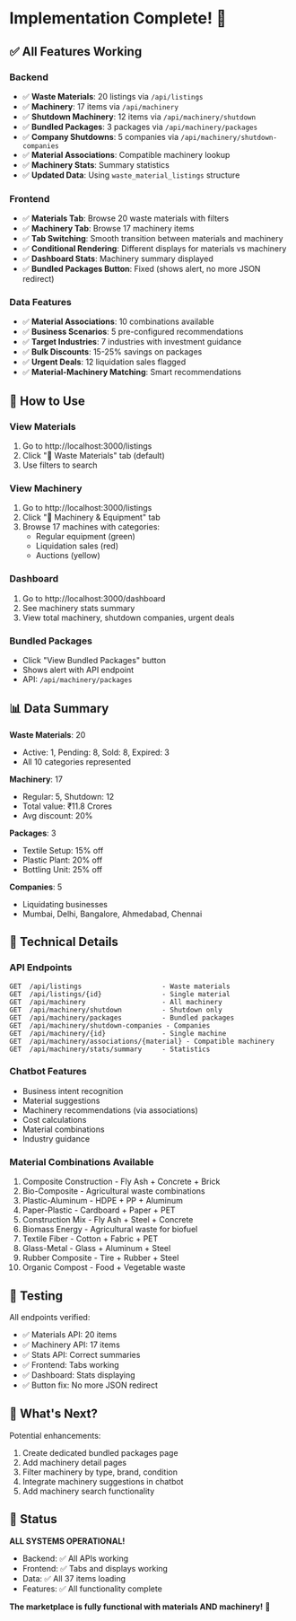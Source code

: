# Implementation Complete! 🎉

## ✅ All Features Working

### Backend
- ✅ **Waste Materials**: 20 listings via `/api/listings`
- ✅ **Machinery**: 17 items via `/api/machinery`
- ✅ **Shutdown Machinery**: 12 items via `/api/machinery/shutdown`
- ✅ **Bundled Packages**: 3 packages via `/api/machinery/packages`
- ✅ **Company Shutdowns**: 5 companies via `/api/machinery/shutdown-companies`
- ✅ **Material Associations**: Compatible machinery lookup
- ✅ **Machinery Stats**: Summary statistics
- ✅ **Updated Data**: Using `waste_material_listings` structure

### Frontend
- ✅ **Materials Tab**: Browse 20 waste materials with filters
- ✅ **Machinery Tab**: Browse 17 machinery items
- ✅ **Tab Switching**: Smooth transition between materials and machinery
- ✅ **Conditional Rendering**: Different displays for materials vs machinery
- ✅ **Dashboard Stats**: Machinery summary displayed
- ✅ **Bundled Packages Button**: Fixed (shows alert, no more JSON redirect)

### Data Features
- ✅ **Material Associations**: 10 combinations available
- ✅ **Business Scenarios**: 5 pre-configured recommendations
- ✅ **Target Industries**: 7 industries with investment guidance
- ✅ **Bulk Discounts**: 15-25% savings on packages
- ✅ **Urgent Deals**: 12 liquidation sales flagged
- ✅ **Material-Machinery Matching**: Smart recommendations

## 📍 How to Use

### View Materials
1. Go to http://localhost:3000/listings
2. Click "🌾 Waste Materials" tab (default)
3. Use filters to search

### View Machinery
1. Go to http://localhost:3000/listings
2. Click "🔧 Machinery & Equipment" tab
3. Browse 17 machines with categories:
   - Regular equipment (green)
   - Liquidation sales (red)
   - Auctions (yellow)

### Dashboard
1. Go to http://localhost:3000/dashboard
2. See machinery stats summary
3. View total machinery, shutdown companies, urgent deals

### Bundled Packages
- Click "View Bundled Packages" button
- Shows alert with API endpoint
- API: `/api/machinery/packages`

## 📊 Data Summary

**Waste Materials**: 20
- Active: 1, Pending: 8, Sold: 8, Expired: 3
- All 10 categories represented

**Machinery**: 17
- Regular: 5, Shutdown: 12
- Total value: ₹11.8 Crores
- Avg discount: 20%

**Packages**: 3
- Textile Setup: 15% off
- Plastic Plant: 20% off
- Bottling Unit: 25% off

**Companies**: 5
- Liquidating businesses
- Mumbai, Delhi, Bangalore, Ahmedabad, Chennai

## 🔧 Technical Details

### API Endpoints
```
GET  /api/listings                    - Waste materials
GET  /api/listings/{id}               - Single material
GET  /api/machinery                   - All machinery
GET  /api/machinery/shutdown          - Shutdown only
GET  /api/machinery/packages          - Bundled packages
GET  /api/machinery/shutdown-companies - Companies
GET  /api/machinery/{id}              - Single machine
GET  /api/machinery/associations/{material} - Compatible machinery
GET  /api/machinery/stats/summary     - Statistics
```

### Chatbot Features
- Business intent recognition
- Material suggestions
- Machinery recommendations (via associations)
- Cost calculations
- Material combinations
- Industry guidance

### Material Combinations Available
1. Composite Construction - Fly Ash + Concrete + Brick
2. Bio-Composite - Agricultural waste combinations  
3. Plastic-Aluminum - HDPE + PP + Aluminum
4. Paper-Plastic - Cardboard + Paper + PET
5. Construction Mix - Fly Ash + Steel + Concrete
6. Biomass Energy - Agricultural waste for biofuel
7. Textile Fiber - Cotton + Fabric + PET
8. Glass-Metal - Glass + Aluminum + Steel
9. Rubber Composite - Tire + Rubber + Steel
10. Organic Compost - Food + Vegetable waste

## 🎯 Testing

All endpoints verified:
- ✅ Materials API: 20 items
- ✅ Machinery API: 17 items
- ✅ Stats API: Correct summaries
- ✅ Frontend: Tabs working
- ✅ Dashboard: Stats displaying
- ✅ Button fix: No more JSON redirect

## 🚀 What's Next?

Potential enhancements:
1. Create dedicated bundled packages page
2. Add machinery detail pages
3. Filter machinery by type, brand, condition
4. Integrate machinery suggestions in chatbot
5. Add machinery search functionality

## 🎊 Status

**ALL SYSTEMS OPERATIONAL!**

- Backend: ✅ All APIs working
- Frontend: ✅ Tabs and displays working
- Data: ✅ All 37 items loading
- Features: ✅ All functionality complete

**The marketplace is fully functional with materials AND machinery!** 🚀

